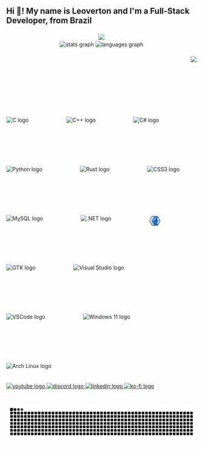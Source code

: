 <h2 align="left">Hi 👋! My name is Leoverton and I'm a Full-Stack Developer, from Brazil</h2>

###

<div align="center">
  <img src="https://discord.c99.nl/widget/theme-4/850088365306937434.png">
</div>

<div align="center">
  <img src="https://github-readme-stats.vercel.app/api?username=TXG0Fk3&hide_title=false&hide_rank=false&show_icons=true&include_all_commits=true&count_private=true&disable_animations=false&card_width=420&theme=catppuccin_mocha&locale=en&hide_border=false" height="170" alt="stats graph"  />
  <img src="https://github-readme-stats.vercel.app/api/top-langs?username=TXG0Fk3&locale=en&hide_title=false&layout=compact&card_width=420&langs_count=8&theme=catppuccin_mocha&hide_border=false" height="170" alt="languages graph"  />
</div>

###

<img align="right" height="160" src="https://64.media.tumblr.com/c54cc0334dc72952b8c3e3cd235c24c6/ca4cffc55a37b1a4-be/s540x810/1e1a368c80b667f69ceaa1890bbb584b3a387eb8.gif"  />

###

<div align="left"
     style="
       display: inline-flex;
       flex-wrap: wrap;
       gap: 100px;
     ">
  <img src="https://cdn.jsdelivr.net/gh/devicons/devicon/icons/c/c-original.svg"
       alt="C logo" height="30" />
  <img src="https://cdn.jsdelivr.net/gh/devicons/devicon/icons/cplusplus/cplusplus-original.svg"
       alt="C++ logo" height="30" />
  <img src="https://cdn.jsdelivr.net/gh/devicons/devicon/icons/csharp/csharp-original.svg"
       alt="C# logo" height="30" />
  <img src="https://cdn.jsdelivr.net/gh/devicons/devicon/icons/python/python-original.svg"
       alt="Python logo" height="30" />
  <img src="https://github.com/user-attachments/assets/92f979ef-9464-470c-90ff-f517270f988e"
       alt="Rust logo" height="30" />
  <img src="https://cdn.jsdelivr.net/gh/devicons/devicon/icons/css3/css3-original.svg"
       alt="CSS3 logo" height="30" />
  <img src="https://cdn.jsdelivr.net/gh/devicons/devicon/icons/mysql/mysql-original.svg"
       alt="MySQL logo" height="30" />
  <img src="https://learn.microsoft.com/dotnet/media/dotnet-logo.png"
       alt=".NET logo" height="30" />
  <img src="https://raw.githubusercontent.com/github/explore/cf735b00a13552a3f65867be555de24a51aff94c/topics/winui/winui.png"
       alt="WinUI3 logo" height="30" />
  <img src="https://th.bing.com/th/id/R.ac55f88821f8035a0bebbff84e31da7d?rik=uMsWj1PshSqc%2bw&pid=ImgRaw&r=0"
       alt="GTK logo" height="30" />
  <img src="https://upload.wikimedia.org/wikipedia/commons/thumb/5/59/Visual_Studio_Icon_2019.svg/512px-Visual_Studio_Icon_2019.svg.png"
       alt="Visual Studio logo" height="30" />
  <img src="https://cdn.jsdelivr.net/gh/devicons/devicon/icons/vscode/vscode-original.svg"
       alt="VSCode logo" height="30" />
  <img src="https://logospng.org/download/windows-11/logo-windows-11-icon-1024.png"
       alt="Windows 11 logo" height="30" />
  <img src="https://th.bing.com/th/id/R.ca1e3cbffbdb38fad2f932b9b83827a8?rik=3LKBfalCo3IXMA&riu=http%3a%2f%2fwiki.installgentoo.com%2fimages%2ff%2ff9%2fArch-linux-logo.png&ehk=zpCvsmXM4LTJwoWXpbb0MUPwP1CF8qQxIflAvYUr2CE%3d&risl=&pid=ImgRaw&r=0"
       alt="Arch Linux logo" height="30" />
</div>

###

<div align="left">
  <a href="https://www.youtube.com/@txg0fk3" target="_blank">
    <img src="https://img.shields.io/static/v1?message=Youtube&logo=youtube&label=&color=FF0000&logoColor=white&labelColor=&style=flat" height="30" alt="youtube logo"  />
  </a>
  <a href="https://discord.com/users/txg0fk3" target="_blank">
    <img src="https://img.shields.io/static/v1?message=Discord&logo=discord&label=&color=7289DA&logoColor=white&labelColor=&style=flat" height="30" alt="discord logo"  />
  </a>
  <a href="https://www.linkedin.com/in/leoverton-barros-xavier-565111307/?originalSubdomain=br" target="_blank">
    <img src="https://img.shields.io/static/v1?message=LinkedIn&logo=linkedin&label=&color=0077B5&logoColor=white&labelColor=&style=flat" height="30" alt="linkedin logo"  />
  </a>
  <a href="https://ko-fi.com/txg0fk3" target="_blank">
    <img src="https://img.shields.io/static/v1?message=Ko-fi&logo=ko-fi&label=&color=F16061&logoColor=white&labelColor=&style=flat" height="30" alt="ko-fi logo"  />
  </a>
</div>

###

<br clear="both">

<img src="https://raw.githubusercontent.com/TXG0Fk3/TXG0Fk3/output/snake.svg" alt="Snake animation" />

###
